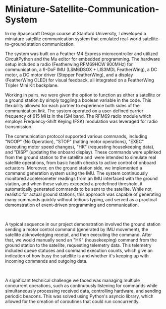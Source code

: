 # Miniature-Satellite-Communication-System
In my Spacecraft Design course at Stanford University, I developed a miniature satellite communication system that emulated real-world satellite-to-ground station communication. 



The system was built on a Feather M4 Express microcontroller and utilized CircuitPython and the Mu editor for embedded programming. The hardware setup included a radio (Featherwing RFM69HCW 900MHz) for communication, a 9-DoF IMU (LSM6DSOX + LIS3MDL FeatherWing), a DC motor, a DC motor driver (Stepper FeatherWing), and a display (FeatherWing OLED) for visual feedback, all integrated on a FeatherWing Tripler Mini Kit backplane.



Working in pairs, we were given the option to function as either a satellite or a ground station by simply toggling a boolean variable in the code. This flexibility allowed for each partner to experience both sides of the communication link. The system operated on a user-defined carrier frequency of 915 MHz in the ISM band. The RFM69 radio module which employs Frequency-Shift Keying (FSK) modulation was leveraged for radio transmission. 



The communication protocol supported various commands, including "NOOP" (No Operation), "STOP" (halting motor operations), "EXEC" (executing motor speed changes), "HK" (requesting housekeeping data), and "DISP" (updating the onboard display). These commands were uplinked from the ground station to the satellite and  were intended to simulate real satellite operations, from basic health checks to active control of onboard actuators. Moreover, on the ground station side, we implemented a command generation system using the IMU. The system continuously monitored accelerometer readings from an IMU interfaced with the ground station, and when these values exceeded a predefined threshold, it automatically generated commands to be sent to the satellite. While not realistic for actual ground stations, this approach was capable of generating many commands quickly without tedious typing, and served as a practical demonstration of event-driven programming and communication.

 

A typical sequence in our project demonstration involved the ground station sending a motor control command (generated by IMU movement), the satellite acknowledging receipt, and then executing the command. After that, we would manually send an "HK" (housekeeping) command from the ground station to the satellite, requesting telemetry data. This telemetry included queue statuses and command execution counts, which give an indication of how busy the satellite is and whether it's keeping up with incoming commands and outgoing data.

​

A significant technical challenge we faced was managing multiple concurrent operations, such as continuously listening for commands while simultaneously processing received data, controlling hardware, and sending periodic beacons. This was solved using Python's asyncio library, which allowed for the creation of coroutines that could run concurrently.
